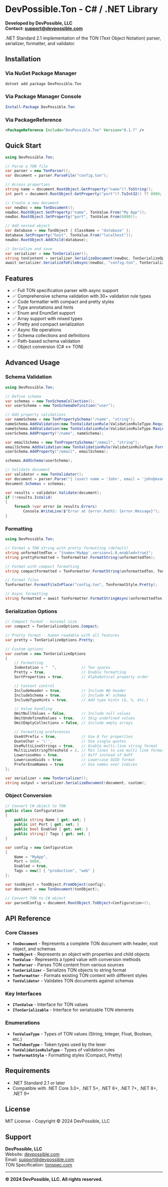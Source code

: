 # DevPossible.Ton - C# / .NET Library

**Developed by DevPossible, LLC**  
**Contact: support@devpossible.com**

.NET Standard 2.1 implementation of the TON (Text Object Notation) parser, serializer, formatter, and validator.

## Installation

### Via NuGet Package Manager

```bash
dotnet add package DevPossible.Ton
```

### Via Package Manager Console

```powershell
Install-Package DevPossible.Ton
```

### Via PackageReference

```xml
<PackageReference Include="DevPossible.Ton" Version="0.1.7" />
```

## Quick Start

```csharp
using DevPossible.Ton;

// Parse a TON file
var parser = new TonParser();
var document = parser.ParseFile("config.ton");

// Access properties
string name = document.RootObject.GetProperty("name")?.ToString();
int port = document.RootObject.GetProperty("port")?.ToInt32() ?? 8080;

// Create a new document
var newDoc = new TonDocument();
newDoc.RootObject.SetProperty("name", TonValue.From("My App"));
newDoc.RootObject.SetProperty("port", TonValue.From(8080));

// Add nested object
var database = new TonObject { ClassName = "database" };
database.SetProperty("host", TonValue.From("localhost"));
newDoc.RootObject.AddChild(database);

// Serialize and save
var serializer = new TonSerializer();
string tonContent = serializer.SerializeDocument(newDoc, TonSerializeOptions.Pretty);
await serializer.SerializeToFileAsync(newDoc, "config.ton", TonSerializeOptions.Pretty);
```

## Features

- ✅ Full TON specification parser with async support
- ✅ Comprehensive schema validation with 30+ validation rule types
- ✅ Code formatter with compact and pretty styles
- ✅ Type annotations and hints
- ✅ Enum and EnumSet support
- ✅ Array support with mixed types
- ✅ Pretty and compact serialization
- ✅ Async file operations
- ✅ Schema collections and definitions
- ✅ Path-based schema validation
- ✅ Object conversion (C# ↔ TON)

## Advanced Usage

### Schema Validation

```csharp
using DevPossible.Ton;

// Define schema
var schemas = new TonSchemaCollection();
var userSchema = new TonSchemaDefinition("user");

// Add property validations
var nameSchema = new TonPropertySchema("/name", "string");
nameSchema.AddValidation(new TonValidationRule(ValidationRuleType.Required));
nameSchema.AddValidation(new TonValidationRule(ValidationRuleType.MaxLength, 100));
userSchema.AddProperty("/name", nameSchema);

var emailSchema = new TonPropertySchema("/email", "string");
emailSchema.AddValidation(new TonValidationRule(ValidationRuleType.Format, "email"));
userSchema.AddProperty("/email", emailSchema);

schemas.AddSchema(userSchema);

// Validate document
var validator = new TonValidator();
var document = parser.Parse("{ (user) name = 'John', email = 'john@example.com' }");
document.Schemas = schemas;

var results = validator.Validate(document);
if (!results.IsValid)
{
    foreach (var error in results.Errors)
        Console.WriteLine($"Error at {error.Path}: {error.Message}");
}
```

### Formatting

```csharp
using DevPossible.Ton;

// Format a TON string with pretty formatting (default)
string unformattedTon = "{name='MyApp',version=1.0,enabled=true}";
string prettyFormatted = TonFormatter.FormatString(unformattedTon);

// Format with compact formatting
string compactFormatted = TonFormatter.FormatString(unformattedTon, TonFormatStyle.Compact);

// Format files
TonFormatter.FormatFileInPlace("config.ton", TonFormatStyle.Pretty);

// Async formatting
string formatted = await TonFormatter.FormatStringAsync(unformattedTon, TonFormatStyle.Pretty);
```

### Serialization Options

```csharp
// Compact format - minimal size
var compact = TonSerializeOptions.Compact;

// Pretty format - human readable with all features
var pretty = TonSerializeOptions.Pretty;

// Custom options
var custom = new TonSerializeOptions
{
    // Formatting
    Indentation = "  ",           // Two spaces
    Pretty = true,                // Enable formatting
    SortProperties = true,        // Alphabetical property order

    // Content control
    IncludeHeader = true,         // Include #@ header
    IncludeSchema = true,         // Include #! schema
    IncludeTypeHints = true,      // Add type hints ($, %, etc.)

    // Value handling
    OmitNullValues = false,       // Include null values
    OmitUndefinedValues = true,   // Skip undefined values
    OmitEmptyCollections = false, // Include empty arrays

    // Formatting preferences
    UseAtPrefix = true,           // Use @ for properties
    QuoteChar = '\'',             // Use single quotes
    UseMultiLineStrings = true,   // Enable multi-line string format
    MultiLineStringThreshold = 2, // Min lines to use multi-line format
    LowercaseHex = true,          // 0xff instead of 0xFF
    LowercaseGuids = true,        // Lowercase GUID format
    PreferEnumNames = true        // Use names over indices
};

var serializer = new TonSerializer();
string output = serializer.SerializeDocument(document, custom);
```

### Object Conversion

```csharp
// Convert C# object to TON
public class Configuration
{
    public string Name { get; set; }
    public int Port { get; set; }
    public bool Enabled { get; set; }
    public string[] Tags { get; set; }
}

var config = new Configuration
{
    Name = "MyApp",
    Port = 8080,
    Enabled = true,
    Tags = new[] { "production", "web" }
};

var tonObject = TonObject.FromObject(config);
var document = new TonDocument(tonObject);

// Convert TON to C# object
var parsedConfig = document.RootObject.ToObject<Configuration>();
```

## API Reference

### Core Classes

- **`TonDocument`** - Represents a complete TON document with header, root object, and schemas
- **`TonObject`** - Represents an object with properties and child objects
- **`TonValue`** - Represents a typed value with conversion methods
- **`TonParser`** - Parses TON content from various sources
- **`TonSerializer`** - Serializes TON objects to string format
- **`TonFormatter`** - Formats existing TON content with different styles
- **`TonValidator`** - Validates TON documents against schemas

### Key Interfaces

- **`ITonValue`** - Interface for TON values
- **`ITonSerializable`** - Interface for serializable TON elements

### Enumerations

- **`TonValueType`** - Types of TON values (String, Integer, Float, Boolean, etc.)
- **`TonTokenType`** - Token types used by the lexer
- **`TonValidationRuleType`** - Types of validation rules
- **`TonFormatStyle`** - Formatting styles (Compact, Pretty)

## Requirements

- .NET Standard 2.1 or later
- Compatible with .NET Core 3.0+, .NET 5+, .NET 6+, .NET 7+, .NET 8+, .NET 9+

## License

MIT License - Copyright © 2024 DevPossible, LLC

## Support

**DevPossible, LLC**  
Website: [devpossible.com](https://www.devpossible.com)  
Email: support@devpossible.com  
TON Specification: [tonspec.com](https://tonspec.com)

---

**© 2024 DevPossible, LLC. All rights reserved.**



